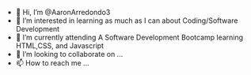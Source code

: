- 👋 Hi, I’m @AaronArredondo3
- 👀 I’m interested in learning as much as I can about Coding/Software Development
- 🌱 I’m currently attending A Software Development Bootcamp learning HTML,CSS, and Javascript
- 💞️ I’m looking to collaborate on ...
- 📫 How to reach me ...

<!---
AaronArredondo3/AaronArredondo3 is a ✨ special ✨ repository because its `README.md` (this file) appears on your GitHub profile.
You can click the Preview link to take a look at your changes.
--->
